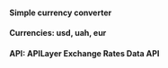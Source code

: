 #### Simple currency converter

#### Currencies: usd, uah, eur

#### API: APILayer Exchange Rates Data API
